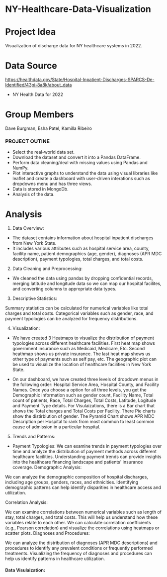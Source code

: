 # NY-Healthcare-Data-Visualization

# Project Idea

Visualization of discharge data for NY healthcare systems in 2022. 

# Data Source

https://healthdata.gov/State/Hospital-Inpatient-Discharges-SPARCS-De-Identified/43pi-8a8k/about_data

- NY Health Data for 2022

# Group Members 
Dave Burgman, Esha Patel, Kamilla Ribeiro
 
### PROJECT OUTINE

* Select the real-world data set.
* Download the dataset and convert it into a Pandas DataFrame.
* Perform data cleaning/deal with missing values using Pandas and NumPy.
* Plot interactive graphs to understand the data using visual libraries like leaflet and create a dashboard with user-driven interations such as dropdowns menu and has three views. 
* Data is stored in MongoDb. 
* Analysis of the data.

# Analysis
1. Data Overview:
- The dataset contains information about hospital inpatient discharges from New York State.
- It includes various attributes such as hospital service area, county, facility name, patient demographics (age, gender), diagnoses (APR MDC description), payment typologies, total charges, and total costs.

2. Data Cleaning and Preprocessing:
- We cleaned the data using pandas by dropping confidential records, merging latitude and longitude data so we can map our hospital facilites, and converting columns to appropriate data types.

3. Descriptive Statistics:

Summary statistics can be calculated for numerical variables like total charges and total costs.
Categorical variables such as gender, race, and payment typologies can be analyzed for frequency distributions.

4. Visualization:

- We have created 3 Heatmaps to visualize the distribution of payment typologies across different healthcare facilities. First heat map shows government insurance such as Medicaid, Medicare, Etc. Second heathmap shows us private insurance. The last heat map shows us other type of payments such as self pay, etc. The geographic plot can be used to visualize the location of healthcare facilities in New York State.

- On our dashboard, we have created three levels of dropdown menus in the following order: Hospital Service Area, Hospital County, and Facility Names. Once you choose a option for all three levels, you get the Demographic information such as gender count, Facility Name, Total count of patients, Race, Total Charges, Total Costs, Latitude, Logitude and Payment Type details. For Visulaizations, there is a Bar chart that shows the Total charges and Total Costs per Facility. There  Pie charts show the distirbiution of gender. The Pyramid Chart shows APR MDC Description per Hospital to rank from most common to least common cause of admission in a particular hospital.


5. Trends and Patterns:

- Payment Typologies:
We can examine trends in payment typologies over time and analyze the distribution of payment methods across different healthcare facilities.
Understanding payment trends can provide insights into the healthcare financing landscape and patients' insurance coverage.
Demographic Analysis:

We can analyze the demographic composition of hospital discharges, including age groups, genders, races, and ethnicities.
Identifying demographic patterns can help identify disparities in healthcare access and utilization.

Correlation Analysis:

We can examine correlations between numerical variables such as length of stay, total charges, and total costs. This will help us understand how these variables relate to each other.
We can calculate correlation coefficients (e.g., Pearson correlation) and visualize the correlations using heatmaps or scatter plots.
Diagnoses and Procedures:

We can analyze the distribution of diagnoses (APR MDC descriptions) and procedures to identify any prevalent conditions or frequently performed treatments.
Visualizing the frequency of diagnoses and procedures can help us identify patterns in healthcare utilization.

#### Data Visulaization:



